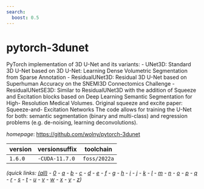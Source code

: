```yaml
---
search:
  boost: 0.5
---
```

# pytorch-3dunet

PyTorch implementation of 3D U-Net and its variants:  - UNet3D: Standard 3D U-Net based on 3D U-Net: Learning Dense Volumetric          Segmentation from Sparse Annotation  - ResidualUNet3D: Residual 3D U-Net based on Superhuman Accuracy on the SNEMI3D    Connectomics Challenge  - ResidualUNetSE3D: Similar to ResidualUNet3D with the addition of Squeeze and    Excitation blocks based on Deep Learning Semantic Segmentation for High-    Resolution Medical Volumes. Original squeeze and excite paper: Squeeze-and-    Excitation Networks The code allows for training the U-Net for both: semantic segmentation (binary and multi-class) and regression problems (e.g. de-noising, learning deconvolutions).

*homepage*: <https://github.com/wolny/pytorch-3dunet>

version | versionsuffix | toolchain
--------|---------------|----------
``1.6.0`` | ``-CUDA-11.7.0`` | ``foss/2022a``


*(quick links: [(all)](../index.md) - [0](../0/index.md) - [a](../a/index.md) - [b](../b/index.md) - [c](../c/index.md) - [d](../d/index.md) - [e](../e/index.md) - [f](../f/index.md) - [g](../g/index.md) - [h](../h/index.md) - [i](../i/index.md) - [j](../j/index.md) - [k](../k/index.md) - [l](../l/index.md) - [m](../m/index.md) - [n](../n/index.md) - [o](../o/index.md) - [p](../p/index.md) - [q](../q/index.md) - [r](../r/index.md) - [s](../s/index.md) - [t](../t/index.md) - [u](../u/index.md) - [v](../v/index.md) - [w](../w/index.md) - [x](../x/index.md) - [y](../y/index.md) - [z](../z/index.md))*

